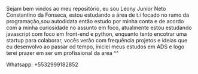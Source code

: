 Sejam bem vindos ao meu repositório, eu sou Leony Junior Neto Constantino da Fonseca, estou estudando a área de t.i focado no ramo da programação,sou autodidata
então estudo por minha conta e de acordo com a minha curiosidade no assunto em foco, atualmente estou estudando javascript com foco em front-end e python, enquanto tento encotrar uma startup para colaborar, vocês verão com frequência projetos e ideias que eu desenvolvo ao passar od tempo, iniciei meus estudos em ADS e logo terei prazer em ser um profissional da area ^^

Whatsapp: +5532999182852
